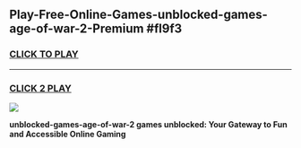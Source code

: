 
## Play-Free-Online-Games-unblocked-games-age-of-war-2-Premium #fl9f3
<h3>
<a href="https://premium.freeplayer.one?title=unblocked-games-age-of-war-2&ref=8M">CLICK TO PLAY</a></h3>
<hr>

<h3>
<a href="https://premium.freeplayer.one?title=unblocked-games-age-of-war-2&ref=8M">CLICK 2 PLAY</a>
  
</h3>

<a href="https://premium.freeplayer.one?title=unblocked-games-age-of-war-2&ref=8M"><img src="https://clearcache.store/games.png"></a>


**unblocked-games-age-of-war-2 games unblocked: Your Gateway to Fun and Accessible Online Gaming**
